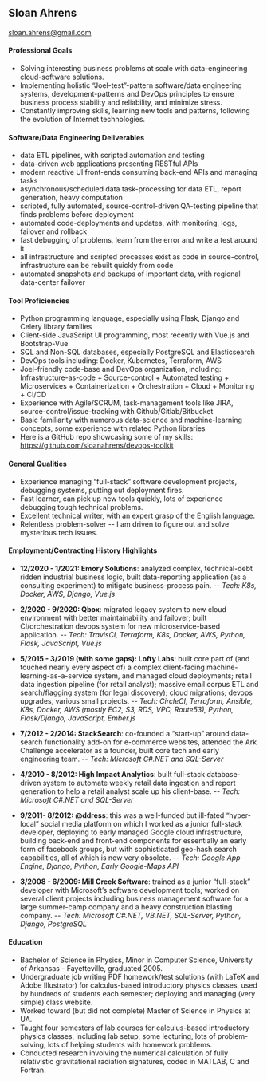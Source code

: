 ## Sloan Ahrens
sloan.ahrens@gmail.com

#### Professional Goals
- Solving interesting business problems at scale with data-engineering cloud-software solutions.
- Implementing holistic “Joel-test”-pattern software/data engineering systems, development-patterns and DevOps principles to ensure business process stability and reliability, and minimize stress.
- Constantly improving skills, learning new tools and patterns, following the evolution of Internet technologies.

#### Software/Data Engineering Deliverables
- data ETL pipelines, with scripted automation and testing
- data-driven web applications presenting RESTful APIs
- modern reactive UI front-ends consuming back-end APIs and managing tasks
- asynchronous/scheduled data task-processing for data ETL, report generation, heavy computation
- scripted, fully automated, source-control-driven QA-testing pipeline that finds problems before deployment
- automated code-deployments and updates, with monitoring, logs, failover and rollback
- fast debugging of problems, learn from the error and write a test around it
- all infrastructure and scripted processes exist as code in source-control, infrastructure can be rebuilt quickly from code
- automated snapshots and backups of important data, with regional data-center failover

#### Tool Proficiencies
- Python programming language, especially using Flask, Django and Celery library families
- Client-side JavaScript UI programming, most recently with Vue.js and Bootstrap-Vue
- SQL and Non-SQL databases, especially PostgreSQL and Elasticsearch
- DevOps tools including: Docker, Kubernetes, Terraform, AWS
- Joel-friendly code-base and DevOps organization, including: Infrastructure-as-code + Source-control + Automated testing + Microservices + Containerization + Orchestration + Cloud + Monitoring + CI/CD
- Experience with Agile/SCRUM, task-management tools like JIRA, source-control/issue-tracking with Github/Gitlab/Bitbucket
- Basic familiarity with numerous data-science and machine-learning concepts, some experience with related Python libraries
- Here is a GitHub repo showcasing some of my skills: https://github.com/sloanahrens/devops-toolkit

#### General Qualities
- Experience managing “full-stack” software development projects, debugging systems, putting out deployment fires.
- Fast learner, can pick up new tools quickly, lots of experience debugging tough technical problems.
- Excellent technical writer, with an expert grasp of the English language.
- Relentless problem-solver -- I am driven to figure out and solve mysterious tech issues.

#### Employment/Contracting History Highlights

- **12/2020 - 1/2021: Emory Solutions**: analyzed complex, technical-debt ridden industrial business logic, built data-reporting application (as a consulting experiment) to mitigate business-process pain.
-- *Tech: K8s, Docker, AWS, Django, Vue.js*

- **2/2020 - 9/2020: Qbox**: migrated legacy system to new cloud environment with better maintainability and failover; built CI/orchestration devops system for new microservice-based application.
-- *Tech: TravisCI, Terraform, K8s, Docker, AWS, Python, Flask, JavaScript, Vue.js*

- **5/2015 - 3/2019 (with some gaps): Lofty Labs**: built core part of (and touched nearly every aspect of) a complex client-facing machine-learning-as-a-service system, and managed cloud deployments; retail data ingestion pipeline (for retail analyst); massive email corpus ETL and search/flagging system (for legal discovery); cloud migrations; devops upgrades, various small projects.
-- *Tech: CircleCI, Terraform, Ansible, K8s, Docker, AWS (mostly EC2, S3, RDS, VPC, Route53), Python, Flask/Django, JavaScript, Ember.js*

- **7/2012 - 2/2014: StackSearch**: co-founded a “start-up” around data-search functionality add-on for e-commerce websites, attended the Ark Challenge accelerator as a founder, built core tech and early engineering team.
-- *Tech: Microsoft C#.NET and SQL-Server*

- **4/2010 - 8/2012: High Impact Analytics**: built full-stack database-driven system to automate weekly retail data ingestion and report generation to help a retail analyst scale up his client-base.
-- *Tech: Microsoft C#.NET and SQL-Server*

- **9/2011- 8/2012: @ddress**: this was a well-funded but ill-fated “hyper-local” social media platform on which I worked as a junior full-stack developer, deploying to early managed Google cloud infrastructure, building back-end and front-end components for essentially an early form of facebook groups, but with sophisticated geo-hash search capabilities, all of which is now very obsolete.
-- *Tech: Google App Engine, Django, Python, Early Google-Maps API*

- **3/2008 - 6/2009: Mill Creek Software**: trained as a junior “full-stack” developer with Microsoft’s software development tools; worked on several client projects including business management software for a large summer-camp company and a heavy construction blasting company.
-- *Tech: Microsoft C#.NET, VB.NET, SQL-Server, Python, Django, PostgreSQL*

#### Education

- Bachelor of Science in Physics, Minor in Computer Science, University of Arkansas -
Fayetteville, graduated 2005.
- Undergraduate job writing PDF homework/test solutions (with LaTeX and Adobe Illustrator) for calculus-based introductory physics classes, used by hundreds of students each semester; deploying and managing (very simple) class website.
- Worked toward (but did not complete) Master of Science in Physics at UA.
- Taught four semesters of lab courses for calculus-based introductory physics classes, including lab setup, some lecturing, lots of problem-solving, lots of helping students with homework problems.
- Conducted research involving the numerical calculation of fully relativistic gravitational
radiation signatures, coded in MATLAB, C and Fortran.
